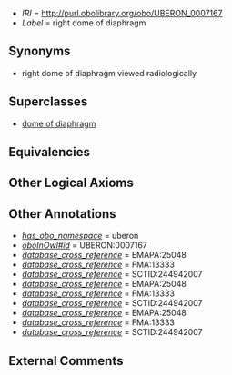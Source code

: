  * *IRI* = http://purl.obolibrary.org/obo/UBERON_0007167
 * *Label* = right dome of diaphragm

## Synonyms

 * right dome of diaphragm viewed radiologically

## Superclasses

 * [dome of diaphragm](../../UBERON/45/UBERON_0007145.md)

## Equivalencies


## Other Logical Axioms


## Other Annotations

 * *[has_obo_namespace](../../ce/oboInOwl#hasOBONamespace.md)* = uberon
 * *[oboInOwl#id](../../id/oboInOwl#id.md)* = UBERON:0007167
 * *[database_cross_reference](../../ef/oboInOwl#hasDbXref.md)* = EMAPA:25048
 * *[database_cross_reference](../../ef/oboInOwl#hasDbXref.md)* = FMA:13333
 * *[database_cross_reference](../../ef/oboInOwl#hasDbXref.md)* = SCTID:244942007
 * *[database_cross_reference](../../ef/oboInOwl#hasDbXref.md)* = EMAPA:25048
 * *[database_cross_reference](../../ef/oboInOwl#hasDbXref.md)* = FMA:13333
 * *[database_cross_reference](../../ef/oboInOwl#hasDbXref.md)* = SCTID:244942007
 * *[database_cross_reference](../../ef/oboInOwl#hasDbXref.md)* = EMAPA:25048
 * *[database_cross_reference](../../ef/oboInOwl#hasDbXref.md)* = FMA:13333
 * *[database_cross_reference](../../ef/oboInOwl#hasDbXref.md)* = SCTID:244942007

## External Comments

